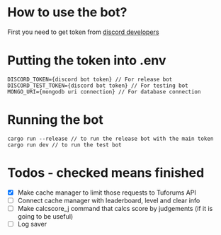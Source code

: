 # How to use the bot?
First you need to get token from [discord developers](https://discord.com/developers/applications)

# Putting the token into .env
```
DISCORD_TOKEN={discord bot token} // For release bot 
DISCORD_TEST_TOKEN={discord bot token} // For testing bot
MONGO_URI={mongodb uri connection} // For database connection
```

# Running the bot
```
cargo run --release // to run the release bot with the main token
cargo run dev // to run the test bot
```

# Todos - checked means finished
- [x] Make cache manager to limit those requests to Tuforums API
- [ ] Connect cache manager with leaderboard, level and clear info
- [ ] Make calcscore_j command that calcs score by judgements (if it is going to be useful)
- [ ] Log saver